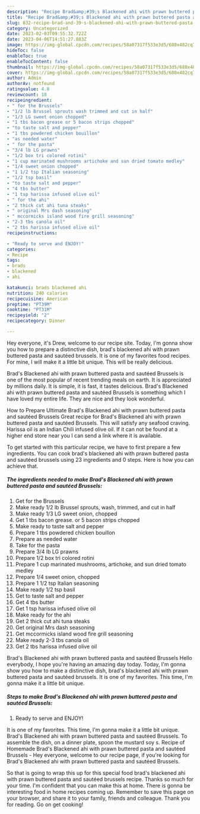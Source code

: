 ```yaml
---
description: "Recipe Brad&amp;#39;s Blackened ahi with prawn buttered pasta and sautéed Brussels yang Delicious}"
title: "Recipe Brad&amp;#39;s Blackened ahi with prawn buttered pasta and sautéed Brussels yang Delicious}"
slug: 832-recipe-brad-and-39-s-blackened-ahi-with-prawn-buttered-pasta-and-sauteed-brussels-yang-delicious
category: Uncategorized
date: 2023-02-03T09:55:32.722Z
date: 2023-04-06T14:51:27.883Z
image: https://img-global.cpcdn.com/recipes/58a07317f533e3d5/680x482cq70/brads-blackened-ahi-with-prawn-buttered-pasta-and-sauteed-brussels-recipe-main-photo.jpg
hideToc: false
enableToc: true
enableTocContent: false
thumbnail: https://img-global.cpcdn.com/recipes/58a07317f533e3d5/680x482cq70/brads-blackened-ahi-with-prawn-buttered-pasta-and-sauteed-brussels-recipe-main-photo.jpg
cover: https://img-global.cpcdn.com/recipes/58a07317f533e3d5/680x482cq70/brads-blackened-ahi-with-prawn-buttered-pasta-and-sauteed-brussels-recipe-main-photo.jpg
author: Admin
authorAv: notfound
ratingvalue: 4.8
reviewcount: 18
recipeingredient:
- " for the Brussels"
- "1/2 lb Brussel sprouts wash trimmed and cut in half"
- "1/3 LG sweet onion chopped"
- "1 tbs bacon grease or 5 bacon strips chopped"
- "to taste salt and pepper"
- "1 tbs powdered chicken bouillon"
- "as needed water"
- " for the pasta"
- "3/4 lb LG prawns"
- "1/2 box tri colored rotini"
- "1 cup marinated mushrooms artichoke and sun dried tomato medley"
- "1/4 sweet onion chopped"
- "1 1/2 tsp Italian seasoning"
- "1/2 tsp basil"
- "to taste salt and pepper"
- "4 tbs butter"
- "1 tsp harissa infused olive oil"
- " for the ahi"
- "2 thick cut ahi tuna steaks"
- " original Mrs dash seasoning"
- " mccormicks island wood fire grill seasoning"
- "2-3 tbs canola oil"
- "2 tbs harissa infused olive oil"
recipeinstructions:

- "Ready to serve and ENJOY!"
categories:
- Recipe
tags:
- brads
- blackened
- ahi

katakunci: brads blackened ahi 
nutrition: 240 calories
recipecuisine: American
preptime: "PT39M"
cooktime: "PT31M"
recipeyield: "2"
recipecategory: Dinner

---
```



Hey everyone, it's Drew, welcome to our recipe site. Today, I'm gonna show you how to prepare a distinctive dish, brad&#39;s blackened ahi with prawn buttered pasta and sautéed brussels. It is one of my favorites food recipes. For mine, I will make it a little bit unique. This will be really delicious.

Brad&#39;s Blackened ahi with prawn buttered pasta and sautéed Brussels is one of the most popular of recent trending meals on earth. It is appreciated by millions daily. It is simple, it is fast, it tastes delicious. Brad&#39;s Blackened ahi with prawn buttered pasta and sautéed Brussels is something which I have loved my entire life. They are nice and they look wonderful.

How to Prepare Ultimate Brad&#39;s Blackened ahi with prawn buttered pasta and sautéed Brussels Great recipe for Brad&#39;s Blackened ahi with prawn buttered pasta and sautéed Brussels. This will satisfy any seafood craving. Harissa oil is an Indian Chili infused olive oil. If it can not be found at a higher end store near you I can send a link where it is available.


To get started with this particular recipe, we have to first prepare a few ingredients. You can cook brad&#39;s blackened ahi with prawn buttered pasta and sautéed brussels using 23 ingredients and 0 steps. Here is how you can achieve that.

<!--inarticleads1-->

##### The ingredients needed to make Brad&#39;s Blackened ahi with prawn buttered pasta and sautéed Brussels:

1. Get  for the Brussels
1. Make ready 1/2 lb Brussel sprouts, wash, trimmed, and cut in half
1. Make ready 1/3 LG sweet onion, chopped
1. Get 1 tbs bacon grease. or 5 bacon strips chopped
1. Make ready to taste salt and pepper
1. Prepare 1 tbs powdered chicken bouillon
1. Prepare as needed water
1. Take  for the pasta
1. Prepare 3/4 lb LG prawns
1. Prepare 1/2 box tri colored rotini
1. Prepare 1 cup marinated mushrooms, artichoke, and sun dried tomato medley
1. Prepare 1/4 sweet onion, chopped
1. Prepare 1 1/2 tsp Italian seasoning
1. Make ready 1/2 tsp basil
1. Get to taste salt and pepper
1. Get 4 tbs butter
1. Get 1 tsp harissa infused olive oil
1. Make ready  for the ahi
1. Get 2 thick cut ahi tuna steaks
1. Get  original Mrs dash seasoning
1. Get  mccormicks island wood fire grill seasoning
1. Make ready 2-3 tbs canola oil
1. Get 2 tbs harissa infused olive oil


Brad&#39;s Blackened ahi with prawn buttered pasta and sautéed Brussels Hello everybody, I hope you&#39;re having an amazing day today. Today, I&#39;m gonna show you how to make a distinctive dish, brad&#39;s blackened ahi with prawn buttered pasta and sautéed brussels. It is one of my favorites. This time, I&#39;m gonna make it a little bit unique. 

<!--inarticleads2-->

##### Steps to make Brad&#39;s Blackened ahi with prawn buttered pasta and sautéed Brussels:


1. Ready to serve and ENJOY!

It is one of my favorites. This time, I&#39;m gonna make it a little bit unique. Brad&#39;s Blackened ahi with prawn buttered pasta and sautéed Brussels. To assemble the dish, on a dinner plate, spoon the mustard soy s. Recipe of Homemade Brad&#39;s Blackened ahi with prawn buttered pasta and sautéed Brussels - Hey everyone, welcome to our recipe page, if you&#39;re looking for Brad&#39;s Blackened ahi with prawn buttered pasta and sautéed Brussels. 

So that is going to wrap this up for this special food brad&#39;s blackened ahi with prawn buttered pasta and sautéed brussels recipe. Thanks so much for your time. I'm confident that you can make this at home. There is gonna be interesting food in home recipes coming up. Remember to save this page on your browser, and share it to your family, friends and colleague. Thank you for reading. Go on get cooking!
